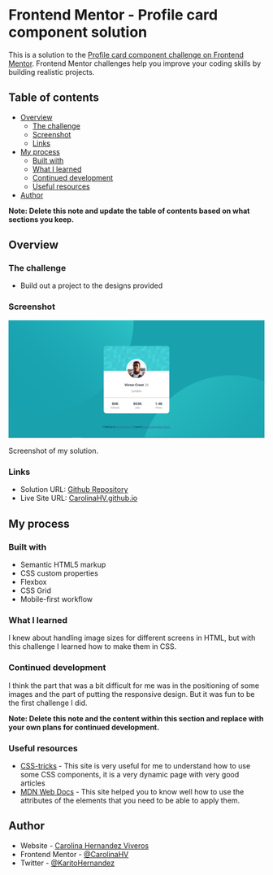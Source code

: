 # Frontend Mentor - Profile card component solution

This is a solution to the [Profile card component challenge on Frontend Mentor](https://www.frontendmentor.io/challenges/profile-card-component-cfArpWshJ). Frontend Mentor challenges help you improve your coding skills by building realistic projects. 

## Table of contents

- [Overview](#overview)
  - [The challenge](#the-challenge)
  - [Screenshot](#screenshot)
  - [Links](#links)
- [My process](#my-process)
  - [Built with](#built-with)
  - [What I learned](#what-i-learned)
  - [Continued development](#continued-development)
  - [Useful resources](#useful-resources)
- [Author](#author)

**Note: Delete this note and update the table of contents based on what sections you keep.**

## Overview

### The challenge

- Build out a project to the designs provided

### Screenshot

![](https://github.com/CarolinaHV/profile-card.github.io/blob/main/images/profile_card.png)

Screenshot of my solution. 

### Links

- Solution URL: [Github Repository](https://github.com/CarolinaHV/CarolinaHV.github.io)
- Live Site URL: [CarolinaHV.github.io](https://carolinahv.github.io/profile-card.github.io/)

## My process

### Built with

- Semantic HTML5 markup
- CSS custom properties
- Flexbox
- CSS Grid
- Mobile-first workflow

### What I learned

I knew about handling image sizes for different screens in HTML, but with this challenge I learned how to make them in CSS.


### Continued development

I think the part that was a bit difficult for me was in the positioning of some images and the part of putting the responsive design. But it was fun to be the first challenge I did.

**Note: Delete this note and the content within this section and replace with your own plans for continued development.**

### Useful resources

- [CSS-tricks](https://css-tricks.com/) - This site is very useful for me to understand how to use some CSS components, it is a very dynamic page with very good articles
- [MDN Web Docs](https://developer.mozilla.org/es/) - This site helped you to know well how to use the attributes of the elements that you need to be able to apply them.

## Author

- Website - [Carolina Hernandez Viveros](https://carolinahv.github.io/)
- Frontend Mentor - [@CarolinaHV](https://www.frontendmentor.io/profile/CarolinaHV)
- Twitter - [@KaritoHernandez](https://twitter.com/KaritoHernandez)
